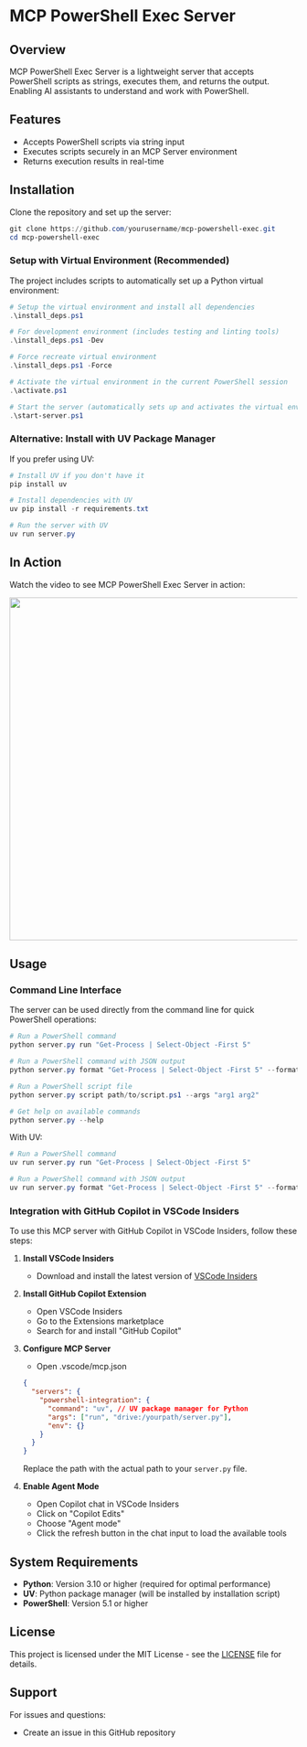 # MCP PowerShell Exec Server

## Overview

MCP PowerShell Exec Server is a lightweight server that accepts PowerShell scripts as strings, executes them, and returns the output. Enabling AI assistants to understand and work with PowerShell.

## Features

- Accepts PowerShell scripts via string input
- Executes scripts securely in an MCP Server environment
- Returns execution results in real-time

## Installation

Clone the repository and set up the server:

```powershell
git clone https://github.com/yourusername/mcp-powershell-exec.git
cd mcp-powershell-exec
```

### Setup with Virtual Environment (Recommended)

The project includes scripts to automatically set up a Python virtual environment:

```powershell
# Setup the virtual environment and install all dependencies
.\install_deps.ps1

# For development environment (includes testing and linting tools)
.\install_deps.ps1 -Dev

# Force recreate virtual environment
.\install_deps.ps1 -Force

# Activate the virtual environment in the current PowerShell session
.\activate.ps1

# Start the server (automatically sets up and activates the virtual environment)
.\start-server.ps1
```

### Alternative: Install with UV Package Manager

If you prefer using UV:

```powershell
# Install UV if you don't have it
pip install uv

# Install dependencies with UV
uv pip install -r requirements.txt

# Run the server with UV
uv run server.py
```

## In Action

Watch the video to see MCP PowerShell Exec Server in action:

<a href="https://youtu.be/XmYaCJ0bNsE"><img src="https://img.youtube.com/vi/XmYaCJ0bNsE/0.jpg" width="600"/></a>

## Usage

### Command Line Interface

The server can be used directly from the command line for quick PowerShell operations:

```powershell
# Run a PowerShell command
python server.py run "Get-Process | Select-Object -First 5"

# Run a PowerShell command with JSON output
python server.py format "Get-Process | Select-Object -First 5" --format json

# Run a PowerShell script file
python server.py script path/to/script.ps1 --args "arg1 arg2"

# Get help on available commands
python server.py --help
```

With UV:

```powershell
# Run a PowerShell command
uv run server.py run "Get-Process | Select-Object -First 5"

# Run a PowerShell command with JSON output
uv run server.py format "Get-Process | Select-Object -First 5" --format json
```

### Integration with GitHub Copilot in VSCode Insiders

To use this MCP server with GitHub Copilot in VSCode Insiders, follow these steps:

1. **Install VSCode Insiders**

   - Download and install the latest version of [VSCode Insiders](https://code.visualstudio.com/insiders/)

1. **Install GitHub Copilot Extension**

   - Open VSCode Insiders
   - Go to the Extensions marketplace
   - Search for and install "GitHub Copilot"

1. **Configure MCP Server**

   - Open .vscode/mcp.json

   ```json
   {
     "servers": {
       "powershell-integration": {
         "command": "uv", // UV package manager for Python
         "args": ["run", "drive:/yourpath/server.py"],
         "env": {}
       }
     }
   }
   ```

   Replace the path with the actual path to your `server.py` file.

1. **Enable Agent Mode**
   - Open Copilot chat in VSCode Insiders
   - Click on "Copilot Edits"
   - Choose "Agent mode"
   - Click the refresh button in the chat input to load the available tools

## System Requirements

- **Python**: Version 3.10 or higher (required for optimal performance)
- **UV**: Python package manager (will be installed by installation script)
- **PowerShell**: Version 5.1 or higher

## License

This project is licensed under the MIT License - see the [LICENSE](LICENSE) file for details.

## Support

For issues and questions:

- Create an issue in this GitHub repository
